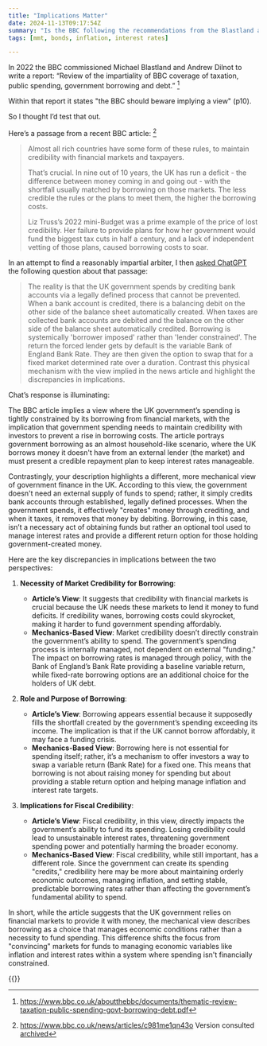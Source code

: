 ```yaml
---
title: "Implications Matter"
date: 2024-11-13T09:17:54Z
summary: "Is the BBC following the recommendations from the Blastland and Dilnot report? Let's use a bit of AI magic and find out"
tags: [mmt, bonds, inflation, interest rates]

---
```

In 2022 the BBC commissioned Michael Blastland and Andrew Dilnot to write a report: “Review of the impartiality of BBC coverage of taxation, public spending, government borrowing and debt.” [^1]

Within that report it states "the BBC should beware implying a view" (p10).

So I thought I’d test that out. 

Here’s a passage from a recent BBC article: [^2] 

> Almost all rich countries have some form of these rules, to maintain credibility with financial markets and taxpayers.
> 
> That’s crucial. In nine out of 10 years, the UK has run a deficit - the difference between money coming in and going out - with the shortfall usually matched by borrowing on those markets. The less credible the rules or the plans to meet them, the higher the borrowing costs.
> 
> Liz Truss’s 2022 mini-Budget was a prime example of the price of lost credibility. Her failure to provide plans for how her government would fund the biggest tax cuts in half a century, and a lack of independent vetting of those plans, caused borrowing costs to soar.

In an attempt to find a reasonably impartial arbiter, I then [asked ChatGPT](https://chatgpt.com) the following question about that passage:

> The reality is that the UK government spends by crediting bank accounts via a legally defined process that cannot be prevented. When a bank account is credited, there is a balancing debit on the other side of the balance sheet automatically created. When taxes are collected bank accounts are debited and the balance on the other side of the balance sheet automatically credited. Borrowing is systemically 'borrower imposed' rather than 'lender constrained'. The return the forced lender gets by default is the variable Bank of England Bank Rate. They are then given the option to swap that for a fixed market determined rate over a duration. Contrast this physical mechanism with the view implied in the news article and highlight the discrepancies in implications.

Chat’s response is illuminating:

The BBC article implies a view where the UK government’s spending is tightly constrained by its borrowing from financial markets, with the implication that government spending needs to maintain credibility with investors to prevent a rise in borrowing costs. The article portrays government borrowing as an almost household-like scenario, where the UK borrows money it doesn't have from an external lender (the market) and must present a credible repayment plan to keep interest rates manageable.

Contrastingly, your description highlights a different, more mechanical view of government finance in the UK. According to this view, the government doesn't need an external supply of funds to spend; rather, it simply credits bank accounts through established, legally defined processes. When the government spends, it effectively "creates" money through crediting, and when it taxes, it removes that money by debiting. Borrowing, in this case, isn’t a necessary act of obtaining funds but rather an optional tool used to manage interest rates and provide a different return option for those holding government-created money.

Here are the key discrepancies in implications between the two perspectives:

1. **Necessity of Market Credibility for Borrowing**:  
   - **Article’s View**: It suggests that credibility with financial markets is crucial because the UK needs these markets to lend it money to fund deficits. If credibility wanes, borrowing costs could skyrocket, making it harder to fund government spending affordably.
   - **Mechanics-Based View**: Market credibility doesn’t directly constrain the government’s ability to spend. The government’s spending process is internally managed, not dependent on external "funding." The impact on borrowing rates is managed through policy, with the Bank of England’s Bank Rate providing a baseline variable return, while fixed-rate borrowing options are an additional choice for the holders of UK debt.

2. **Role and Purpose of Borrowing**:
   - **Article’s View**: Borrowing appears essential because it supposedly fills the shortfall created by the government’s spending exceeding its income. The implication is that if the UK cannot borrow affordably, it may face a funding crisis.
   - **Mechanics-Based View**: Borrowing here is not essential for spending itself; rather, it’s a mechanism to offer investors a way to swap a variable return (Bank Rate) for a fixed one. This means that borrowing is not about raising money for spending but about providing a stable return option and helping manage inflation and interest rate targets.

3. **Implications for Fiscal Credibility**:
   - **Article’s View**: Fiscal credibility, in this view, directly impacts the government’s ability to fund its spending. Losing credibility could lead to unsustainable interest rates, threatening government spending power and potentially harming the broader economy.
   - **Mechanics-Based View**: Fiscal credibility, while still important, has a different role. Since the government can create its spending "credits," credibility here may be more about maintaining orderly economic outcomes, managing inflation, and setting stable, predictable borrowing rates rather than affecting the government’s fundamental ability to spend.

In short, while the article suggests that the UK government relies on financial markets to provide it with money, the mechanical view describes borrowing as a choice that manages economic conditions rather than a necessity to fund spending. This difference shifts the focus from "convincing" markets for funds to managing economic variables like inflation and interest rates within a system where spending isn't financially constrained.

{{<joindiscord>}}

[^1]: https://www.bbc.co.uk/aboutthebbc/documents/thematic-review-taxation-public-spending-govt-borrowing-debt.pdf
[^2]: https://www.bbc.co.uk/news/articles/c981me1qn43o Version consulted [archived](https://archive.is/8fUVy)


